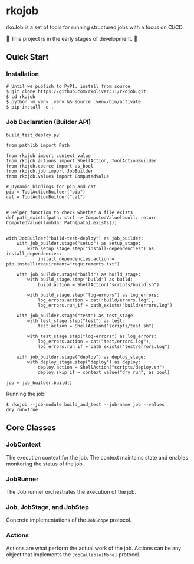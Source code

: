 # rkojob

rkoJob is a set of tools for running structured jobs with a focus on CI/CD.

🐣 This project is in the early stages of development. 🌱

## Quick Start

### Installation

    # Until we publish to PyPI, install from source
    $ git clone https://github.com/rkoliver311/rkojob.git
    $ cd rkojob
    $ python -m venv .venv && source .venv/bin/activate
    $ pip install -e .

### Job Declaration (Builder API)

`build_test_deploy.py`:

    from pathlib import Path
    
    from rkojob import context_value
    from rkojob.actions import ShellAction, ToolActionBuilder
    from rkojob.coerce import as_bool
    from rkojob.job import JobBuilder
    from rkojob.values import ComputedValue
    
    # Dynamic bindings for pip and cat
    pip = ToolActionBuilder("pip")
    cat = ToolActionBuilder("cat")
    
    
    # Helper function to check whether a file exists
    def path_exists(path: str) -> ComputedValue[bool]: return ComputedValue(lambda: Path(path).exists())
    
    
    with JobBuilder("build-test-deploy") as job_builder:
        with job_builder.stage("setup") as setup_stage:
            with setup_stage.step("install-dependencies") as install_dependencies:
                install_dependencies.action = pip.install(requirement="requirements.txt")
    
        with job_builder.stage("build") as build_stage:
            with build_stage.step("build") as build:
                build.action = ShellAction("scripts/build.sh")
    
            with build_stage.step("log-errors") as log_errors:
                log_errors.action = cat("build/errors.log"),
                log_errors.run_if = path_exists("build/errors.log")
    
        with job_builder.stage("test") as test_stage:
            with test_stage.step("test") as test:
                test.action = ShellAction("scripts/test.sh")
    
            with test_stage.step("log-errors") as log_errors:
                log_errors.action = cat("test/errors.log"),
                log_errors.run_if = path_exists("test/errors.log")
    
        with job_builder.stage("deploy") as deploy_stage:
            with deploy_stage.step("deploy") as deploy:
                deploy.action = ShellAction("scripts/deploy.sh")
                deploy.skip_if = context_value("dry_run", as_bool)
    
    job = job_builder.build()


Running the job:

    $ rkojob --job-module build_and_test --job-name job --values dry_run=true

## Core Classes

### JobContext

The execution context for the job. The context maintains state and enables monitoring the status of the job.

### JobRunner

The Job runner orchestrates the execution of the job.

### Job, JobStage, and JobStep

Concrete implementations of the `JobScope` protocol.

### Actions

Actions are what perform the actual work of the job. Actions can be any object that implements the `JobCallable[None]` protocol.  
